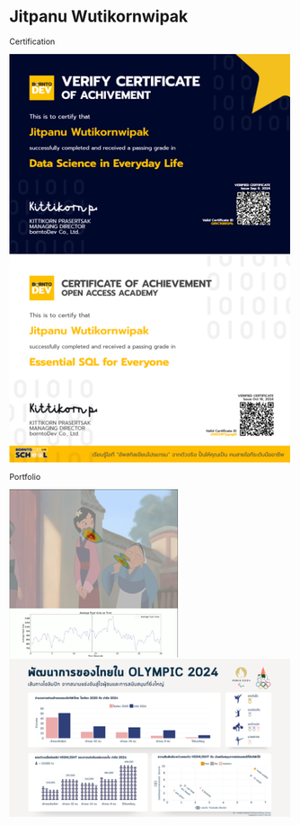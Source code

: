 # Jitpanu Wutikornwipak
Certification
<p>
  <img src="https://github.com/Jitpanu123/CP3-Jitpanu-Wutikornwipak/blob/main/borntodev-academy_Data%20Science%20in%20Everyday%20Life_certificate.png" alt="Image 1" width="500"/>
  <img src="https://github.com/Jitpanu123/CP3-Jitpanu-Wutikornwipak/blob/main/borntodev-academy_Essential%20SQL%20for%20Everyone_certificate.png" alt="Image 2" width="500"/>
</p>
Portfolio
<p>
  <img src="https://github.com/Jitpanu123/CP3-Jitpanu-Wutikornwipak/blob/main/eye-tracking.png" alt="Image 3" width="300"/>
  <img src="https://github.com/Jitpanu123/CP3-Jitpanu-Wutikornwipak/blob/main/olympic.png" alt="Image 3" width="500"/>
</p>
